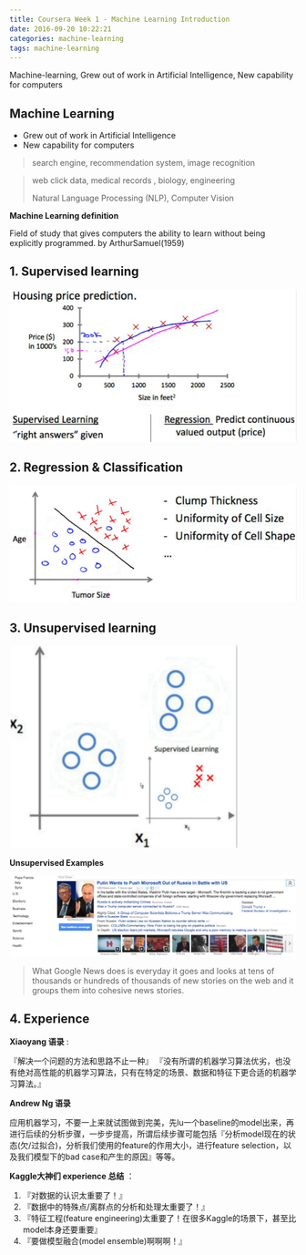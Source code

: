 ```yaml
---
title: Coursera Week 1 - Machine Learning Introduction
date: 2016-09-20 10:22:21
categories: machine-learning
tags: machine-learning
---
```


Machine-learning, Grew out of work in Artificial Intelligence, New capability for computers

<!-- more -->

## Machine Learning

- Grew out of work in Artificial Intelligence
- New capability for computers

> search engine, recommendation system, image recognition

> web click data, medical records , biology, engineering
> 
> Natural Language Processing (NLP), Computer Vision

**Machine Learning definition**

Field of study that gives computers the ability to learn without being explicitly programmed. by ArthurSamuel(1959)

## 1. Supervised learning

![Supervised][1]

## 2. Regression & Classification

![Classification][2]

## 3. Unsupervised learning

![Unsupervised][3]

**Unsupervised Examples**

![news.google][4]

> What Google News does is everyday it goes and looks at tens of thousands or hundreds of thousands of new stories on the web and it groups them into cohesive news stories. 

## 4. Experience

**Xiaoyang 语录** :

『解决一个问题的方法和思路不止一种』 
『没有所谓的机器学习算法优劣，也没有绝对高性能的机器学习算法，只有在特定的场景、数据和特征下更合适的机器学习算法。』

**Andrew Ng 语录**

应用机器学习，不要一上来就试图做到完美，先lu一个baseline的model出来，再进行后续的分析步骤，一步步提高，所谓后续步骤可能包括『分析model现在的状态(欠/过拟合)，分析我们使用的feature的作用大小，进行feature selection，以及我们模型下的bad case和产生的原因』等等。

**Kaggle大神们 experience 总结** ：

1. 『对数据的认识太重要了！』
2. 『数据中的特殊点/离群点的分析和处理太重要了！』
3. 『特征工程(feature engineering)太重要了！在很多Kaggle的场景下，甚至比model本身还要重要』
4. 『要做模型融合(model ensemble)啊啊啊！』

[1]: /images/ml/coursera/ml-ng-w1-01-1.png
[2]: /images/ml/coursera/ml-ng-w1-01-2.png
[3]: /images/ml/coursera/ml-ng-w1-01-3.png
[4]: /images/ml/coursera/ml-ng-w1-01-4.png
[8]: https://zh.wikipedia.org/zh/GNU_Octave
